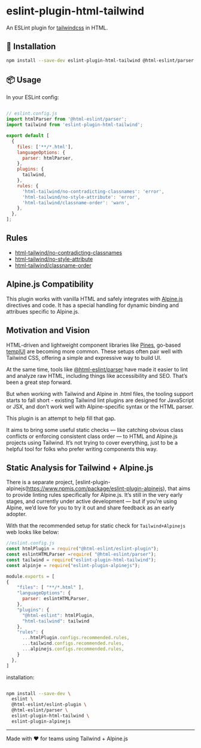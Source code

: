 # eslint-plugin-html-tailwind

An ESLint plugin for [tailwindcss](https://tailwindcss.com/) in HTML.


## 🚀 Installation

```bash
npm install --save-dev eslint-plugin-html-tailwind @html-eslint/parser
```

## 📦 Usage

In your ESLint config:

```js

// eslint.config.js
import htmlParser from '@html-eslint/parser';
import tailwind from 'eslint-plugin-html-tailwind';

export default [
  {
    files: ['**/*.html'],
    languageOptions: {
      parser: htmlParser,
    },
    plugins: {
      tailwind,
    },
    rules: {
      'html-tailwind/no-contradicting-classnames': 'error',
      'html-tailwind/no-style-attribute': 'error',
      'html-tailwind/classname-order': 'warn',
    },
  },
];

```

## Rules 

* [html-tailwind/no-contradicting-classnames](https://github.com/DianaSuvorova/eslint-plugin-alpinejs/blob/main/docs/rules/no-contradicting-classnames.md)
* [html-tailwind/no-style-attribute](https://github.com/DianaSuvorova/eslint-plugin-alpinejs/blob/main/docs/rules/no-style-attribute.md)
* [html-tailwind/classname-order](https://github.com/DianaSuvorova/eslint-plugin-alpinejs/blob/main/docs/rules/classname-order.md)


##  Alpine.js Compatibility

This plugin works with vanilla HTML and safely integrates with [Alpine.js](https://alpinejs.dev/) directives and code. It has a special handling for dynamic binding and attribues specific to Alpine.js. 


## Motivation and Vision

 HTML-driven and lightweight component libraries like [Pines](https://devdojo.com/pines), go-based [templUI](https://templui.io/docs/introduction) are becoming more common. These setups often pair well with Tailwind CSS, offering a simple and expressive way to build UI.

At the same time, tools like [@html-eslint/parser](https://html-eslint.org/docs/rules) have made it easier to lint and analyze raw HTML, including things like accessibility and SEO. That’s been a great step forward.

But when working with Tailwind and Alpine in .html files, the tooling support starts to fall short - existing Tailwind lint plugins are designed for JavaScript or JSX, and don’t work well with Alpine-specific syntax or the HTML parser.

This plugin is an attempt to help fill that gap.

It aims to bring some useful static checks — like catching obvious class conflicts or enforcing consistent class order — to HTML and Alpine.js projects using Tailwind. It’s not trying to cover everything, just to be a helpful tool for folks who prefer writing components this way.

## Static Analysis for Tailwind + Alpine.js

There is a separate project, [eslint-plugin-alpinejs(https://www.npmjs.com/package/eslint-plugin-alpinejs), that aims to provide linting rules specifically for Alpine.js. It’s still in the very early stages, and currently under active development — but if you’re using Alpine, we’d love for you to try it out and share feedback as an early adopter.

With that the recommended setup for static check  for `Tailwind+Alpinejs` web looks like below:

```js
//eslint.config.js
const htmlPlugin = require("@html-eslint/eslint-plugin");
const eslintHTMLParser =require( "@html-eslint/parser");
const tailwind = require("eslint-plugin-html-tailwind");
const alpinje = require("eslint-plugin-alpinejs");

module.exports = [
{
    "files": [ "**/*.html" ],
    "languageOptions": {
      parser: eslintHTMLParser,
    },
    "plugins": {
      "@html-eslint": htmlPlugin,
      "html-tailwind": tailwind
    },
    "rules": {
      ...htmlPlugin.configs.recommended.rules,
      ...tailwind.configs.recommended.rules,
      ...alpinejs.configs.recommended.rules, 
    }
  },
]
```

installation:

```bash

npm install --save-dev \
  eslint \
  @html-eslint/eslint-plugin \
  @html-eslint/parser \
  eslint-plugin-html-tailwind \
  eslint-plugin-alpinejs

```

---

Made with ❤️ for teams using Tailwind + Alpine.js

